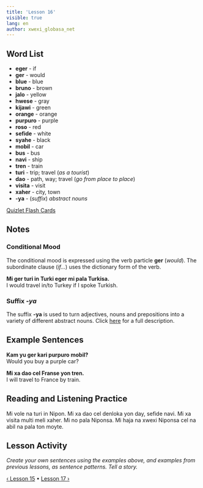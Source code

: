 ```yaml
---
title: 'Lesson 16'
visible: true
lang: en
author: xwexi_globasa_net
---
```


## Word List

* **eger** - if
* **ger** - would
* **blue** - blue
* **bruno** - brown
* **jalo** - yellow
* **hwese** - gray
* **kijawi** - green
* **orange** - orange
* **purpuro** - purple
* **roso** - red
* **sefide** - white
* **syahe** - black
* **mobil** - car
* **bus** - bus
* **navi** - ship
* **tren** - train
* **turi** - trip; travel (_as a tourist_)
* **dao** - path, way; travel (_go from place to place_)
* **visita** - visit
* **xaher** - city, town
* **-ya** - (_suffix_) _abstract nouns_

[Quizlet Flash Cards](https://quizlet.com/652357995/globasa-101-lesson-16-flash-cards/)

## Notes
### Conditional Mood

The conditional mood is expressed using the verb particle **ger** (_would_). The subordinate clause (_if..._) uses the dictionary form of the verb.

**Mi ger turi in Turki eger mi pala Turkisa.**  
I would travel in/to Turkey if I spoke Turkish.

### Suffix _-ya_

The suffix **-ya** is used to turn adjectives, nouns and prepositions into a variety of different abstract nouns. Click [here](https://salif.github.io/gramati-fe-globasa/eng/inharelexi.html) for a full description.

## Example Sentences

**Kam yu ger kari purpuro mobil?**  
Would you buy a purple car?

**Mi xa dao cel Franse yon tren.**  
I will travel to France by train.

## Reading and Listening Practice

Mi vole na turi in Nipon. Mi xa dao cel denloka yon day, sefide navi. Mi xa visita multi meli xaher. Mi no pala Niponsa. Mi haja na xwexi Niponsa cel na abil na pala ton moyte. 

## Lesson Activity

_Create your own sentences using the examples above, and examples from previous lessons, as sentence patterns. Tell a story._

[&#8249; Lesson 15](./02.darsu.15.default.eng.md) &#8226;
[Lesson 17 &#8250;](./02.darsu.17.default.eng.md)
